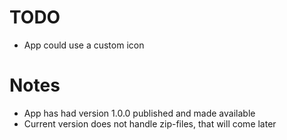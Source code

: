 # TODO
* App could use a custom icon

# Notes
* App has had version 1.0.0 published and made available
* Current version does not handle zip-files, that will come later